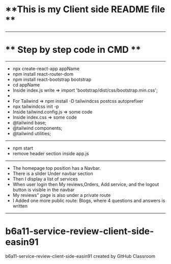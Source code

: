 # **This is my Client side README file **
___

# ** Step by step code in CMD **
___
* npx create-react-app appName
* npm install react-router-dom
* npm install react-bootstrap bootstrap
* cd appName 
* Inside index.js write => import 'bootstrap/dist/css/bootstrap.min.css';
* 
* For Tailwind => npm install -D tailwindcss postcss autoprefixer
* npx tailwindcss init -p
* Inside tailwind.config.js => some code 
* Inside index.css => some code
* @tailwind base;
* @tailwind components;
* @tailwind utilities;
___

* npm start
* remove header section inside app.js
___

* The homepage top position has a Navbar. 
* There is a slider Under navbar section
* Then I display a list of services
* When user login then My reviews,Orders, Add service, and the logout button  is visible in the navbar
* My reviews" page  is also under  a private route
* I Added one more public route: Blogs, where 4 questions and answers is written  
___

# b6a11-service-review-client-side-easin91
b6a11-service-review-client-side-easin91 created by GitHub Classroom
